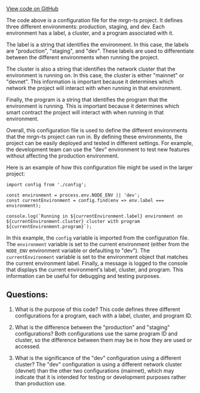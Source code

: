 [View code on GitHub](https://github.com/mrgnlabs/mrgn-ts/packages/lip-client/src/configs.json)

The code above is a configuration file for the mrgn-ts project. It defines three different environments: production, staging, and dev. Each environment has a label, a cluster, and a program associated with it. 

The label is a string that identifies the environment. In this case, the labels are "production", "staging", and "dev". These labels are used to differentiate between the different environments when running the project. 

The cluster is also a string that identifies the network cluster that the environment is running on. In this case, the cluster is either "mainnet" or "devnet". This information is important because it determines which network the project will interact with when running in that environment. 

Finally, the program is a string that identifies the program that the environment is running. This is important because it determines which smart contract the project will interact with when running in that environment. 

Overall, this configuration file is used to define the different environments that the mrgn-ts project can run in. By defining these environments, the project can be easily deployed and tested in different settings. For example, the development team can use the "dev" environment to test new features without affecting the production environment. 

Here is an example of how this configuration file might be used in the larger project:

```
import config from './config';

const environment = process.env.NODE_ENV || 'dev';
const currentEnvironment = config.find(env => env.label === environment);

console.log(`Running in ${currentEnvironment.label} environment on ${currentEnvironment.cluster} cluster with program ${currentEnvironment.program}`);
```

In this example, the `config` variable is imported from the configuration file. The `environment` variable is set to the current environment (either from the `NODE_ENV` environment variable or defaulting to "dev"). The `currentEnvironment` variable is set to the environment object that matches the current environment label. Finally, a message is logged to the console that displays the current environment's label, cluster, and program. This information can be useful for debugging and testing purposes.
## Questions: 
 1. What is the purpose of this code?
   This code defines three different configurations for a program, each with a label, cluster, and program ID.

2. What is the difference between the "production" and "staging" configurations?
   Both configurations use the same program ID and cluster, so the difference between them may be in how they are used or accessed.

3. What is the significance of the "dev" configuration using a different cluster?
   The "dev" configuration is using a different network cluster (devnet) than the other two configurations (mainnet), which may indicate that it is intended for testing or development purposes rather than production use.